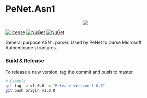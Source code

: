 # PeNet.Asn1

<p align="center">
    <img src="https://github.com/secana/PeNet/blob/master/src/PEditor/Icons/PEditor.png" />
</p>

[![license](https://img.shields.io/github/license/secana/asn1.svg)](https://raw.githubusercontent.com/secana/asn1/master/LICENCE)
[![NuGet](https://img.shields.io/nuget/v/PeNet.Asn1.svg)](https://www.nuget.org/packages/PeNet.Asn1/)
[![NuGet](https://img.shields.io/nuget/dt/PeNet.Asn1.svg)](https://www.nuget.org/packages/PeNet.Asn1/)

General purpose ASN1. parser. Used by PeNet to parse Microsoft Authenticode structures.

### Build & Release

To release a new version, tag the commit and push to master.

```bash
# Example
git tag -a v1.0.0 -m "Release version 1.0.0"
git push origin v1.0.0
```
